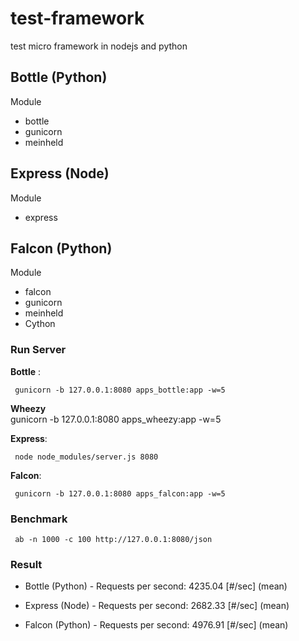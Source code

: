 test-framework
==============

test micro framework in nodejs and python

## Bottle (Python)

Module

- bottle
- gunicorn
- meinheld

## Express (Node)

Module

- express

## Falcon (Python)

Module

- falcon
- gunicorn
- meinheld
- Cython


### Run Server

**Bottle** :

	 gunicorn -b 127.0.0.1:8080 apps_bottle:app -w=5
	 
**Wheezy**	 
        gunicorn -b 127.0.0.1:8080 apps_wheezy:app -w=5
        
**Express**:

	 node node_modules/server.js 8080

**Falcon**:

	 gunicorn -b 127.0.0.1:8080 apps_falcon:app -w=5

### Benchmark

	 ab -n 1000 -c 100 http://127.0.0.1:8080/json

### Result

- Bottle (Python) - Requests per second:    4235.04 [#/sec] (mean)

- Express (Node) - Requests per second:    2682.33 [#/sec] (mean)

- Falcon (Python) - Requests per second:    4976.91 [#/sec] (mean)

